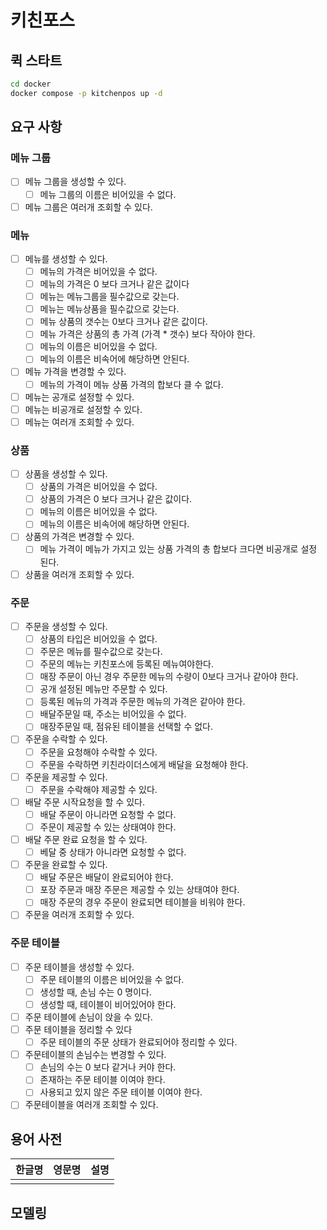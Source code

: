 # 키친포스

## 퀵 스타트

```sh
cd docker
docker compose -p kitchenpos up -d
```

## 요구 사항
### 메뉴 그룹
- [ ] 메뉴 그룹을 생성할 수 있다.
  - [ ] 메뉴 그룹의 이름은 비어있을 수 없다.
- [ ] 메뉴 그룹은 여러개 조회할 수 있다.
### 메뉴
- [ ] 메뉴를 생성할 수 있다.
  - [ ] 메뉴의 가격은 비어있을 수 없다.
  - [ ] 메뉴의 가격은 0 보다 크거나 같은 값이다
  - [ ] 메뉴는 메뉴그룹을 필수값으로 갖는다.
  - [ ] 메뉴는 메뉴상품을 필수값으로 갖는다.
  - [ ] 메뉴 상품의 갯수는 0보다 크거나 같은 값이다.
  - [ ] 메뉴 가격은 상품의 총 가격 (가격 * 갯수) 보다 작아야 한다.
  - [ ] 메뉴의 이름은 비어있을 수 없다.
  - [ ] 메뉴의 이름은 비속어에 해당하면 안된다.
- [ ] 메뉴 가격을 변경할 수 있다.
  - [ ] 메뉴의 가격이 메뉴 상품 가격의 합보다 클 수 없다.
- [ ] 메뉴는 공개로 설정할 수 있다.
- [ ] 메뉴는 비공개로 설정할 수 있다.
- [ ] 메뉴는 여러개 조회할 수 있다.
### 상품
- [ ] 상품을 생성할 수 있다.
  - [ ] 상품의 가격은 비어있을 수 없다.
  - [ ] 상품의 가격은 0 보다 크거나 같은 값이다.
  - [ ] 메뉴의 이름은 비어있을 수 없다.
  - [ ] 메뉴의 이름은 비속어에 해당하면 안된다.
- [ ] 상품의 가격은 변경할 수 있다.
  - [ ] 메뉴 가격이 메뉴가 가지고 있는 상품 가격의 총 합보다 크다면  비공개로 설정 된다.
- [ ] 상품을 여러개 조회할 수 있다.
### 주문
- [ ] 주문을 생성할 수 있다.
  - [ ] 상품의 타입은 비어있을 수 없다.
  - [ ] 주문은 메뉴를 필수값으로 갖는다.
  - [ ] 주문의 메뉴는 키친포스에 등록된 메뉴여야한다.
  - [ ] 매장 주문이 아닌 경우 주문한 메뉴의 수량이 0보다 크거나 같아야 한다.
  - [ ] 공개 설정된 메뉴만 주문할 수 있다.
  - [ ] 등록된 메뉴의 가격과 주문한 메뉴의 가격은 같아야 한다.
  - [ ] 배달주문일 때, 주소는 비어있을 수 없다.
  - [ ] 매장주문일 때, 점유된 테이블을 선택할 수 없다.
- [ ] 주문을 수락할 수 있다.
  - [ ] 주문을 요청해야 수락할 수 있다.
  - [ ] 주문을 수락하면 키친라이더스에게 배달을 요청해야 한다.
- [ ] 주문을 제공할 수 있다.
  - [ ] 주문을 수락해야 제공할 수 있다.
- [ ] 배달 주문 시작요청을 할 수 있다.
  - [ ] 배달 주문이 아니라면 요청할 수 없다.
  - [ ] 주문이 제공할 수 있는 상태여야 한다.
- [ ] 배달 주문 완료 요청을 할 수 있다.
  - [ ] 베달 중 상태가 아니라면 요청할 수 없다.
- [ ] 주문을 완료할 수 있다.
  - [ ] 배달 주문은 배달이 완료되어야 한다.
  - [ ] 포장 주문과 매장 주문은 제공할 수 있는 상태여야 한다.
  - [ ] 매장 주문의 경우 주문이 완료되면 테이블을 비워야 한다.
- [ ] 주문을 여러개 조회할 수 있다.
### 주문 테이블
- [ ] 주문 테이블을 생성할 수 있다.
  - [ ] 주문 테이블의 이름은 비어있을 수 없다.
  - [ ] 생성할 때, 손님 수는 0 명이다. 
  - [ ] 생성할 때, 테이블이 비어있어야 한다.
- [ ] 주문 테이블에 손님이 앉을 수 있다.
- [ ] 주문 테이블을 정리할 수 있다
  - [ ] 주문 테이블의 주문 상태가 완료되어야 정리할 수 있다.
- [ ] 주문테이블의 손님수는 변경할 수 있다.
  - [ ] 손님의 수는 0 보다 같거나 커야 한다.
  - [ ] 존재하는 주문 테이블 이여야 한다.
  - [ ] 사용되고 있지 않은 주문 테이블 이여야 한다.
- [ ] 주문테이블을 여러개 조회할 수 있다.

## 용어 사전

| 한글명 | 영문명 | 설명 |
| --- | --- | --- |
|  |  |  |

## 모델링
